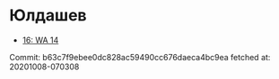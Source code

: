 # Юлдашев
- [16: WA 14](16.md)

Commit: b63c7f9ebee0dc828ac59490cc676daeca4bc9ea
 fetched at: 20201008-070308
